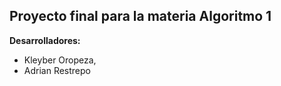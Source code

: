 Proyecto final para la materia Algoritmo 1
--

**Desarrolladores:**
- Kleyber Oropeza,
- Adrian Restrepo